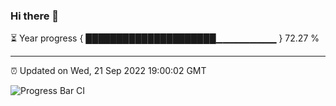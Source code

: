### Hi there 👋

⏳ Year progress { █████████████████████▁▁▁▁▁▁▁▁▁ } 72.27 %

---

⏰ Updated on Wed, 21 Sep 2022 19:00:02 GMT

![Progress Bar CI](https://github.com/liununu/liununu/workflows/Progress%20Bar%20CI/badge.svg)
